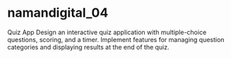 # namandigital_04
Quiz App  Design an interactive quiz application with multiple-choice questions, scoring, and a timer. Implement features for managing question categories and displaying results at the end of the quiz.
